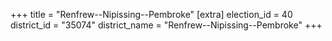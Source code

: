 +++
title = "Renfrew--Nipissing--Pembroke"
[extra]
election_id = 40
district_id = "35074"
district_name = "Renfrew--Nipissing--Pembroke"
+++
